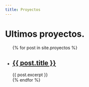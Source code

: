 ```yaml
---
title: Proyectos
---
```


<h1>Ultimos proyectos.</h1>

<ul>
  {% for post in site.proyectos %}
    <li>
      <h2><a href="{{ post.url }}">{{ post.title }}</a></h2>
      {{ post.excerpt }}
    </li>
  {% endfor %}
</ul>